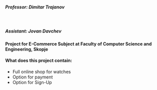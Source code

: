 <h1>
  <h5><i><b>Professor</b></i>: Dimitar Trajanov</h5></br>
  <h5><i><b>Assistant</b></i>: Jovan Davchev</h5>
  <b>Project for E-Commerce Subject at Faculty of Computer Science and Engineering, Skopje</b>
</h1></br>


<h4>What does this project contain:</h4>
<ul> 
  <li>Full online shop for watches</li>
  <li>Option for payment</li>
  <li>Option for Sign-Up</li>
  </ul>
